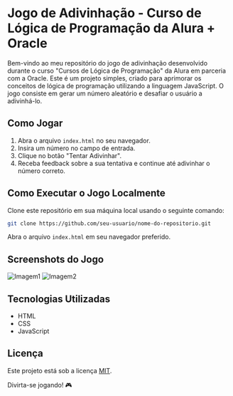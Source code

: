 # Jogo de Adivinhação - Curso de Lógica de Programação da Alura + Oracle

Bem-vindo ao meu repositório do jogo de adivinhação desenvolvido durante o curso "Cursos de Lógica de Programação" da Alura em parceria com a Oracle. Este é um projeto simples, criado para aprimorar os conceitos de lógica de programação utilizando a linguagem JavaScript. O jogo consiste em gerar um número aleatório e desafiar o usuário a adivinhá-lo.

## Como Jogar

1. Abra o arquivo `index.html` no seu navegador.
2. Insira um número no campo de entrada.
3. Clique no botão "Tentar Adivinhar".
4. Receba feedback sobre a sua tentativa e continue até adivinhar o número correto.

## Como Executar o Jogo Localmente

Clone este repositório em sua máquina local usando o seguinte comando:

```bash
git clone https://github.com/seu-usuario/nome-do-repositorio.git
```

Abra o arquivo `index.html` em seu navegador preferido.

## Screenshots do Jogo

![Imagem1](screenshots/jogo-do-numero-secreto-tela (1))
![Imagem2](screenshots/jogo-do-numero-secreto-tela (2))

## Tecnologias Utilizadas

- HTML
- CSS
- JavaScript

## Licença

Este projeto está sob a licença [MIT](LICENSE). 

Divirta-se jogando! 🎮
